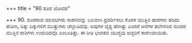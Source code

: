+++
title = "90 ಶೂರ ಜೋದರ"

+++
90. ಶೂರರಾದ ಮಾವಟಿಗರು ಸಾಹಸವನ್ನು ಬಲವಾಗಿ ಪ್ರದರ್ಶಿಸಲು ಕೊರಳ ಮುತ್ತಿನ ಹಾರಗಳು ಹರಿದು ಹೋಗಿ, ದಿಕ್ಕು ದಿಕ್ಕುಗಳಿಗೆ ಮುತ್ತುಗಳು ಚೆಲ್ಲಾಡಿದವು. ಅವುಗಳ ದೃಶ್ಯ ಹೇಗಿತ್ತು ಎಂದರೆ ಆನೆಗಳ ತಲೆಗಳಿಂದ ಸುಂದರ ಮುತ್ತಿನ ರಾಶಿಗಳು ಉದುರಿದವೊ ಎಂಬಂತಿತ್ತು. ಈ ರೀತಿ ಭಾರತದ ಯುದ್ಧವು ಅಚ್ಚರಿಗೆ ಕಾರಣವಾಯಿತು.